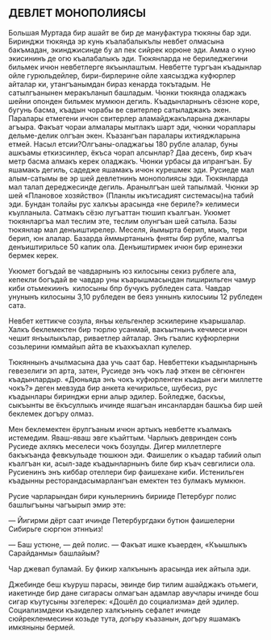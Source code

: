 ## ДЕВЛЕТ МОНОПОЛИЯСЫ

Большая Муртада бир ашайт ве бир де мануфактура тюкяны бар эди.
Биринджи тюкянда эр кунь къалабалыкълы невбет олмасына бакъмадан, экинджисинде бу ал пек сийрек корюне эди.
Амма о куню экисининъ де огю къалабалыкъ эди.
Тюкянларда не бериледжегини бильмек ичюн невбетлерге якъынлаштым.
Невбетте тургъан къадынлар ойле гурюльдейлер, бири-бирлерине ойле хаясызджа куфюрлер айталар ки, утангъанымдан бираз кенарда токътадым.
Не сатылгъанынен меракъланып башладым.
Чюнки тюкянда оладжакъ шейни опонден бильмек мумкюн дегиль.
Къадынларнынъ сёзюне коре, бугунь басма, къадын чорабы ве свитерлер сатыладжакъ экен.
Паралары етмегени ичюн свитерлер аламайджакъларына джанлары агъыра.
Факъат чораи алмалары мытлакъ шарт эди, чюнки чораплары дельме-делик олгъан экен.
Къазангъан паралары ихтияджларына етмей.
Насыл етсии?Олгъаны-оладжагьы 180 рубле алалар, буны ашкъамы еткизсинлер, ёкъса чорап алсынлар?
Даа десенъ, бир къач метр басма алмакъ керек оладжакъ.
Чюнки урбасы да ипрангъан.
Бу яшамакъ дегиль, садедже яшамакъ ичюн курешмек эди.
Русиеде мал алым-сатымы ве эр шей девлетнинъ монополиясы эди.
Тюкянларда мал талап дереджесинде дегиль.
Аранылгъан шей тапылмай.
Чюнки эр шей «Плановое хозяйство» (Планлы икътисадият системасы)на табий эди.
Бундан толайы рус халкъы арасында «не бериле?» келимеси къулланыла.
Сатмакъ сёзю лугъаттан тюшип къалгъан.
Укюмет тюкянларгъа мал теслим эте, теслим олунгъан шей сатыла.
Базы тюкянлар мал денъиштирелер.
Меселя, йымырта берип, мыкъ, тери берип, юн алалар.
Базарда йммыртанынъ фняты бир рубле, малгъа денъиштирильсе 50 капик ола.
Денъиштирмек ичюн бир еринеэки бермек керек.

Укюмет богъдай ве чавдарнынъ юз килосыны секиз рублеге ала, кепекли богъдай ве чавдар уны къарышмасындан пиширильген чамур киби отьмекиинъ  килосыны бпр бучукъ рубледен сата.
Чавдар унунынъ килосыны 3,10 рубледен ве беяз уннынъ килосыиы 12 рубледен сата.

Невбет кеттикче созула, янъы кельгенлер эскилерине къарышалар.
Халкъ беклемектен бир тюрлю усанмай, вакъытнынъ кечмеси ичюн чешит янъылыкълар, риваетлер айталар.
Энъ гъалис куфюрлерни созьлерини юммайып айта ве къахкъахлап кулелер.

Тюкяннынъ ачылмасына даа учь саат бар.
Невбеттеки къадынларнынъ гевезелиги эп арта, затен, Русиеде энъ чокъ лаф эткен ве сёгюнген къадынлардыр.
«Дюньяда энъ чокъ куфюрленген къадын анги миллетте чокъ?» деген мевзуда бир анкета кечирильсе, шубесиз, рус къадынлары биринджи ерни алыр эдилер.
Бойледже, баскъы, сыкъынты ве ёкъсуллыкъ ичинде яшагъан инсанлардан башкъа бир шей беклемек догъру олмаз.

Мен беклемектен ёрулгъаным ичюн артыкъ невбетте къалмакъ истемедим.
Яваш-яваш эвге къайттым.
Чарлыкъ девринден сонъ Русиеде ахлякъ меселеси чокъ бозулды.
Дигер миллетлерге бакъкъанда февкъульаде тюшкюн эди.
Фаишелик о къадар табиий олып къалгъан ки, асыл-заде къадынларнынъ биле бир къач севгилиси ола.
Русиенинъ энъ киббар отеллери бир фаишехане киби.
Истенильген къадынны ресторандасымарлангъан емектен тез булмакъ мумкюн.

Русие чарларындан бири куньлернинъ бирииде Петербург полис башлыгъыны чагъырып эмир эте:

— Йигирми дёрт саат ичинде Петербургдаки бутюн фаишелерни Сибирьге сюргюн этннъиз!

— Баш устюне, — дей полис.
— Факъат ишке къаерден, «Къышлыкъ Сарайданмы» башлайым?

Чар джевап буламай.
Бу фикир халкънынъ арасында иек айтыла эди.

Джебинде беш къуруш парасы, эвинде бир тилим ашайджакъ отьмеги, иакетинде бир дане сигарасы олмагъан адамлар авучлары ичинде бош сигар къутусыны эзгелерек: «Дошёл до социализма» дей эдилер.
Социализмдеки къаиделер халкънынъ сефалет ичинде сюйрекленмесини козьде тута, догьру къазанын, догъру яшамакъ имкяныны бермей.
